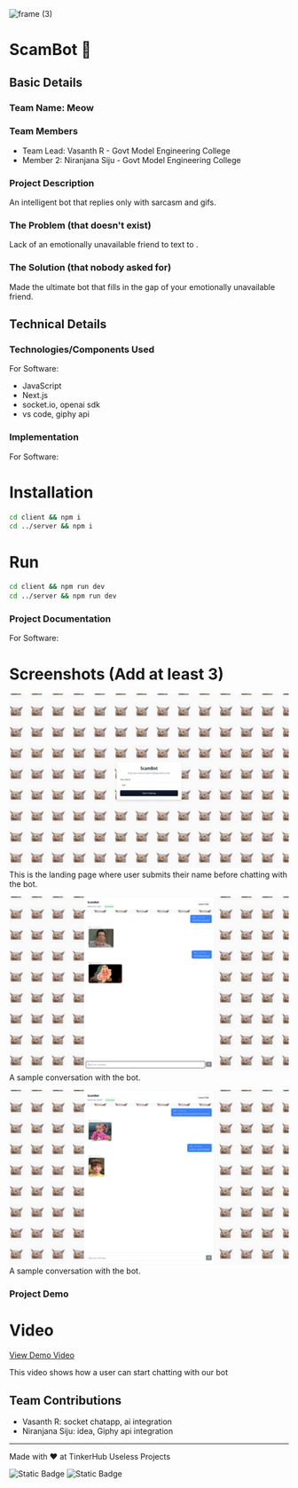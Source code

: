 <img width="3188" height="1202" alt="frame (3)" src="https://github.com/user-attachments/assets/517ad8e9-ad22-457d-9538-a9e62d137cd7" />


# ScamBot 🤖


## Basic Details
### Team Name: Meow


### Team Members
- Team Lead: Vasanth R - Govt Model Engineering College
- Member 2: Niranjana Siju - Govt Model Engineering College


### Project Description
An intelligent bot that replies only with sarcasm and gifs.

### The Problem (that doesn't exist)
Lack of an emotionally unavailable friend to text to .

### The Solution (that nobody asked for)
Made the ultimate bot that fills in the gap of your emotionally unavailable friend.

## Technical Details
### Technologies/Components Used
For Software:
- JavaScript
- Next.js
- socket.io, openai sdk
- vs code, giphy api

### Implementation
For Software:
# Installation
```bash
cd client && npm i
cd ../server && npm i
```

# Run
```bash
cd client && npm run dev
cd ../server && npm run dev
```

### Project Documentation
For Software:

# Screenshots (Add at least 3)
![Screenshot1](images/get_started_page.jpeg)
This is the landing page where user submits their name before chatting with the bot.

![Screenshot1](images/chat_page_2.jpeg)
A sample conversation with the bot.

![Screenshot1](images/chat_page_1.jpeg)
A sample conversation with the bot.

### Project Demo
# Video
[View Demo Video](https://drive.google.com/file/d/1UBrSyvZrnzyoM5-0PcpvjbC0llhAHLQW/view?usp=sharing)

This video shows how a user can start chatting with our bot


## Team Contributions
- Vasanth R: socket chatapp, ai integration
- Niranjana Siju: idea, Giphy api integration

---
Made with ❤️ at TinkerHub Useless Projects 

![Static Badge](https://img.shields.io/badge/TinkerHub-24?color=%23000000&link=https%3A%2F%2Fwww.tinkerhub.org%2F)
![Static Badge](https://img.shields.io/badge/UselessProjects--25-25?link=https%3A%2F%2Fwww.tinkerhub.org%2Fevents%2FQ2Q1TQKX6Q%2FUseless%2520Projects)


